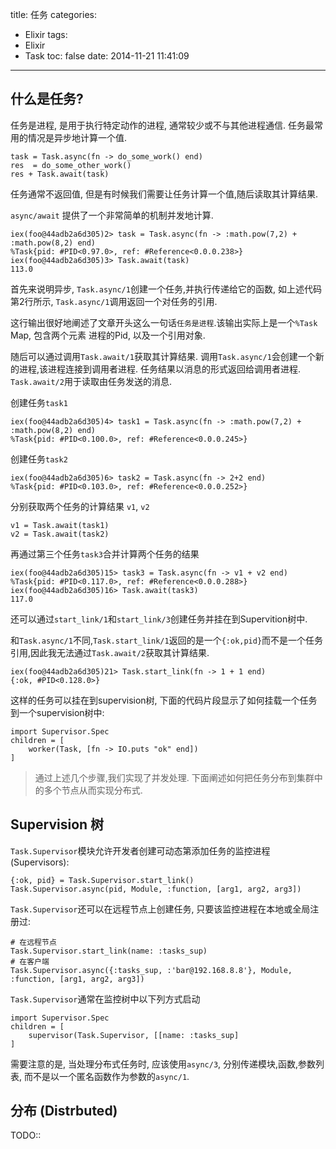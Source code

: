 title: 任务
categories:
  - Elixir
tags:
  - Elixir
  - Task
toc: false
date: 2014-11-21 11:41:09
---

## 什么是任务?

任务是进程, 是用于执行特定动作的进程, 通常较少或不与其他进程通信. 任务最常用的情况是异步地计算一个值.

```
task = Task.async(fn -> do_some_work() end)
res  = do_some_other_work()
res + Task.await(task)
```

任务通常不返回值, 但是有时候我们需要让任务计算一个值,随后读取其计算结果.

`async/await` 提供了一个非常简单的机制并发地计算.

```
iex(foo@44adb2a6d305)2> task = Task.async(fn -> :math.pow(7,2) + :math.pow(8,2) end)
%Task{pid: #PID<0.97.0>, ref: #Reference<0.0.0.238>}
iex(foo@44adb2a6d305)3> Task.await(task)
113.0
```

首先来说明异步, `Task.async/1`创建一个任务,并执行传递给它的函数, 如上述代码第2行所示, `Task.async/1`调用返回一个对任务的引用.

这行输出很好地阐述了文章开头这么一句话`任务是进程`.该输出实际上是一个`%Task` Map, 包含两个元素 进程的Pid, 以及一个引用对象.

随后可以通过调用`Task.await/1`获取其计算结果. 调用`Task.async/1`会创建一个新的进程,该进程连接到调用者进程. 任务结果以消息的形式返回给调用者进程.
`Task.await/2`用于读取由任务发送的消息.

创建任务`task1`

```
iex(foo@44adb2a6d305)4> task1 = Task.async(fn -> :math.pow(7,2) + :math.pow(8,2) end)
%Task{pid: #PID<0.100.0>, ref: #Reference<0.0.0.245>}
```

创建任务`task2`

```
iex(foo@44adb2a6d305)6> task2 = Task.async(fn -> 2+2 end)
%Task{pid: #PID<0.103.0>, ref: #Reference<0.0.0.252>}
```

分别获取两个任务的计算结果 `v1`, `v2`

```
v1 = Task.await(task1)
v2 = Task.await(task2)
```

再通过第三个任务`task3`合并计算两个任务的结果

```
iex(foo@44adb2a6d305)15> task3 = Task.async(fn -> v1 + v2 end)
%Task{pid: #PID<0.117.0>, ref: #Reference<0.0.0.288>}
iex(foo@44adb2a6d305)16> Task.await(task3)
117.0
```

还可以通过`start_link/1`和`start_link/3`创建任务并挂在到Supervition树中.

和`Task.async/1`不同,`Task.start_link/1`返回的是一个`{:ok,pid}`而不是一个任务引用,因此我无法通过`Task.await/2`获取其计算结果.

```
iex(foo@44adb2a6d305)21> Task.start_link(fn -> 1 + 1 end)
{:ok, #PID<0.128.0>}
```

这样的任务可以挂在到supervision树, 下面的代码片段显示了如何挂载一个任务到一个supervision树中:

```
import Supervisor.Spec
children = [
    worker(Task, [fn -> IO.puts "ok" end])
]
```

> 通过上述几个步骤,我们实现了并发处理. 下面阐述如何把任务分布到集群中的多个节点从而实现分布式.


## Supervision 树

`Task.Supervisor`模块允许开发者创建可动态第添加任务的监控进程(Supervisors):

```
{:ok, pid} = Task.Supervisor.start_link()
Task.Supervisor.async(pid, Module, :function, [arg1, arg2, arg3])
```

`Task.Supervisor`还可以在远程节点上创建任务, 只要该监控进程在本地或全局注册过:

```
# 在远程节点
Task.Supervisor.start_link(name: :tasks_sup)
# 在客户端
Task.Supervisor.async({:tasks_sup, :'bar@192.168.8.8'}, Module, :function, [arg1, arg2, arg3])
```

`Task.Supervisor`通常在监控树中以下列方式启动

```
import Supervisor.Spec
children = [
    supervisor(Task.Supervisor, [[name: :tasks_sup]
]
```

需要注意的是, 当处理分布式任务时, 应该使用`async/3`, 分别传递模块,函数,参数列表, 而不是以一个匿名函数作为参数的`async/1`.

## 分布 (Distrbuted)

TODO::





